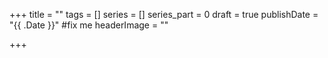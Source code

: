 +++
title = ""
tags = []
series = []
series_part = 0
draft = true
publishDate = "{{ .Date }}" #fix me
headerImage = ""

+++
